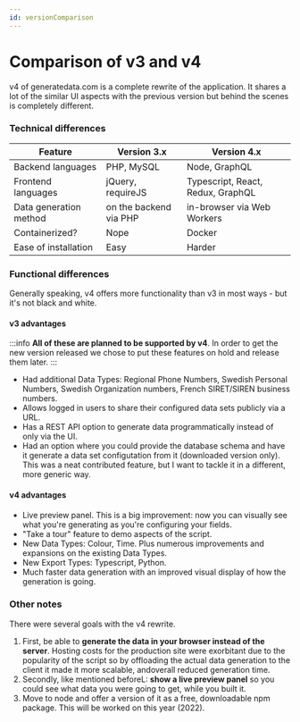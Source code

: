 ```yaml
---
id: versionComparison
---
```


# Comparison of v3 and v4

v4 of generatedata.com is a complete rewrite of the application. It shares a lot of the similar UI aspects with the 
previous version but behind the scenes is completely different.

### Technical differences
 
| Feature | Version 3.x | Version 4.x |
| --------- | ------------| ------------ |
| Backend languages | PHP, MySQL | Node, GraphQL |
| Frontend languages | jQuery, requireJS | Typescript, React, Redux, GraphQL |
| Data generation method | on the backend via PHP | in-browser via Web Workers | 
| Containerized? | Nope | Docker | 
| Ease of installation | Easy | Harder |

### Functional differences 

Generally speaking, v4 offers more functionality than v3 in most ways - but it's not black and white.

#### v3 advantages

:::info
**All of these are planned to be supported by v4**. In order to get the new version released we chose to put these 
features on hold and release them later.
:::
 
- Had additional Data Types: Regional Phone Numbers, Swedish Personal Numbers, Swedish Organization numbers,
French SIRET/SIREN business numbers.
- Allows logged in users to share their configured data sets publicly via a URL.
- Has a REST API option to generate data programmatically instead of only via the UI.
- Had an option where you could provide the database schema and have it generate a data set configutation from it 
(downloaded version only). This was a neat contributed feature, but I want to tackle it in a different, more generic
way.  

#### v4 advantages
 
- Live preview panel. This is a big improvement: now you can visually see what you're generating as you're configuring your fields.
- "Take a tour" feature to demo aspects of the script.
- New Data Types: Colour, Time. Plus numerous improvements and expansions on the existing Data Types.
- New Export Types: Typescript, Python. 
- Much faster data generation with an improved visual display of how the generation is going.  

### Other notes 

There were several goals with the v4 rewrite.

1. First, be able to **generate the data in your browser instead of the server**. Hosting costs for the production site 
were exorbitant due to the popularity of the script so by offloading the actual data generation to the client 
it made it more scalable, andoverall reduced generation time.
2. Secondly, like mentioned beforeL: **show a live preview panel** so you could see what data you were going to get, while you built it.
3. Move to node and offer a version of it as a free, downloadable npm package. This will be worked on this year (2022).

